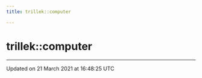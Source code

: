 ```yaml
---
title: trillek::computer

---
```


# trillek::computer






-------------------------------

Updated on 21 March 2021 at 16:48:25 UTC